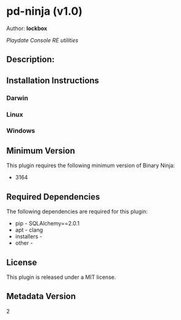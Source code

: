 # pd-ninja (v1.0)
Author: **lockbox**

_Playdate Console RE utilities_

## Description:




## Installation Instructions

### Darwin



### Linux



### Windows



## Minimum Version

This plugin requires the following minimum version of Binary Ninja:

* 3164



## Required Dependencies

The following dependencies are required for this plugin:

 * pip - SQLAlchemy==2.0.1
 * apt - clang
 * installers - 
 * other - 


## License

This plugin is released under a MIT license.
## Metadata Version

2
